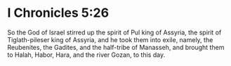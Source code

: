 # I Chronicles 5:26

So the God of Israel stirred up the spirit of Pul king of Assyria, the spirit of Tiglath-pileser king of Assyria, and he took them into exile, namely, the Reubenites, the Gadites, and the half-tribe of Manasseh, and brought them to Halah, Habor, Hara, and the river Gozan, to this day.
